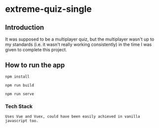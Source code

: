 # extreme-quiz-single

## Introduction

It was supposed to be a multiplayer quiz, but the multiplayer wasn't up to my standards (i.e. it wasn't really working consistently) in the time I was given to complete this project.

## How to run the app
```
npm install
```
```
npm run build
```
```
npm run serve
```

### Tech Stack
```
Uses Vue and Vuex, could have been easily achieved in vanilla javascript too.
```
